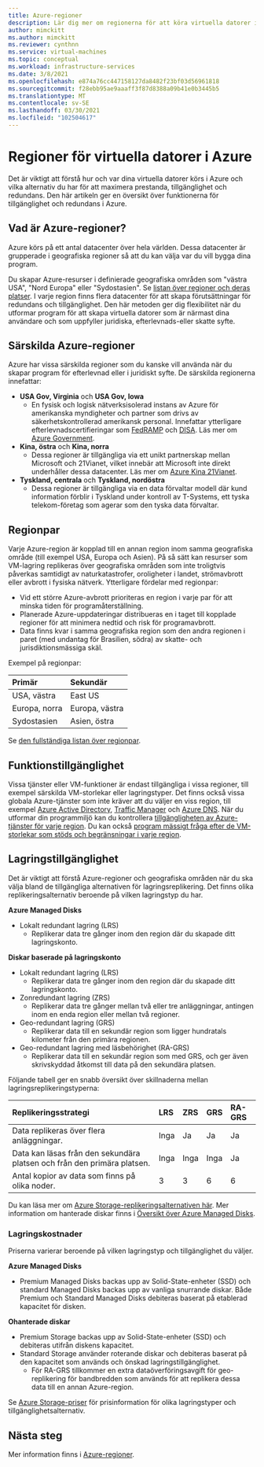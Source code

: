 ```yaml
---
title: Azure-regioner
description: Lär dig mer om regionerna för att köra virtuella datorer i Azure.
author: mimckitt
ms.author: mimckitt
ms.reviewer: cynthnn
ms.service: virtual-machines
ms.topic: conceptual
ms.workload: infrastructure-services
ms.date: 3/8/2021
ms.openlocfilehash: e874a76cc447158127da8482f23bf03d56961818
ms.sourcegitcommit: f28ebb95ae9aaaff3f87d8388a09b41e0b3445b5
ms.translationtype: MT
ms.contentlocale: sv-SE
ms.lasthandoff: 03/30/2021
ms.locfileid: "102504617"
---
```

# <a name="regions-for-virtual-machines-in-azure"></a>Regioner för virtuella datorer i Azure

Det är viktigt att förstå hur och var dina virtuella datorer körs i Azure och vilka alternativ du har för att maximera prestanda, tillgänglighet och redundans. Den här artikeln ger en översikt över funktionerna för tillgänglighet och redundans i Azure.


## <a name="what-are-azure-regions"></a>Vad är Azure-regioner?
Azure körs på ett antal datacenter över hela världen. Dessa datacenter är grupperade i geografiska regioner så att du kan välja var du vill bygga dina program. 

Du skapar Azure-resurser i definierade geografiska områden som "västra USA", "Nord Europa" eller "Sydostasien". Se [listan över regioner och deras platser](https://azure.microsoft.com/regions/). I varje region finns flera datacenter för att skapa förutsättningar för redundans och tillgänglighet. Den här metoden ger dig flexibilitet när du utformar program för att skapa virtuella datorer som är närmast dina användare och som uppfyller juridiska, efterlevnads-eller skatte syfte.

## <a name="special-azure-regions"></a>Särskilda Azure-regioner
Azure har vissa särskilda regioner som du kanske vill använda när du skapar program för efterlevnad eller i juridiskt syfte. De särskilda regionerna innefattar:

* **USA Gov, Virginia** och **USA Gov, Iowa**
  * En fysisk och logisk nätverksisolerad instans av Azure för amerikanska myndigheter och partner som drivs av säkerhetskontrollerad amerikansk personal. Innefattar ytterligare efterlevnadscertifieringar som [FedRAMP](https://www.microsoft.com/en-us/TrustCenter/Compliance/FedRAMP) och [DISA](https://www.microsoft.com/en-us/TrustCenter/Compliance/DISA). Läs mer om [Azure Government](https://azure.microsoft.com/features/gov/).
* **Kina, östra** och **Kina, norra**
  * Dessa regioner är tillgängliga via ett unikt partnerskap mellan Microsoft och 21Vianet, vilket innebär att Microsoft inte direkt underhåller dessa datacenter. Läs mer om [Azure Kina 21Vianet](https://www.windowsazure.cn/).
* **Tyskland, centrala** och **Tyskland, nordöstra**
  * Dessa regioner är tillgängliga via en data förvaltar modell där kund information förblir i Tyskland under kontroll av T-Systems, ett tyska telekom-företag som agerar som den tyska data förvaltar.

## <a name="region-pairs"></a>Regionpar
Varje Azure-region är kopplad till en annan region inom samma geografiska område (till exempel USA, Europa och Asien). På så sätt kan resurser som VM-lagring replikeras över geografiska områden som inte troligtvis påverkas samtidigt av naturkatastrofer, oroligheter i landet, strömavbrott eller avbrott i fysiska nätverk. Ytterligare fördelar med regionpar:

* Vid ett större Azure-avbrott prioriteras en region i varje par för att minska tiden för programåterställning. 
* Planerade Azure-uppdateringar distribueras en i taget till kopplade regioner för att minimera nedtid och risk för programavbrott.
* Data finns kvar i samma geografiska region som den andra regionen i paret (med undantag för Brasilien, södra) av skatte- och jurisdiktionsmässiga skäl.

Exempel på regionpar:

| Primär | Sekundär |
|:--- |:--- |
| USA, västra |East US |
| Europa, norra |Europa, västra |
| Sydostasien |Asien, östra |

Se [den fullständiga listan över regionpar](../best-practices-availability-paired-regions.md#what-are-paired-regions).

## <a name="feature-availability"></a>Funktionstillgänglighet
Vissa tjänster eller VM-funktioner är endast tillgängliga i vissa regioner, till exempel särskilda VM-storlekar eller lagringstyper. Det finns också vissa globala Azure-tjänster som inte kräver att du väljer en viss region, till exempel [Azure Active Directory](../active-directory/fundamentals/active-directory-whatis.md), [Traffic Manager](../traffic-manager/traffic-manager-overview.md) och [Azure DNS](../dns/dns-overview.md). När du utformar din programmiljö kan du kontrollera [tillgängligheten av Azure-tjänster för varje region](https://azure.microsoft.com/regions/#services). Du kan också [program mässigt fråga efter de VM-storlekar som stöds och begränsningar i varje region](../azure-resource-manager/templates/error-sku-not-available.md).

## <a name="storage-availability"></a>Lagringstillgänglighet
Det är viktigt att förstå Azure-regioner och geografiska områden när du ska välja bland de tillgängliga alternativen för lagringsreplikering. Det finns olika replikeringsalternativ beroende på vilken lagringstyp du har.

**Azure Managed Disks**
* Lokalt redundant lagring (LRS)
  * Replikerar data tre gånger inom den region där du skapade ditt lagringskonto.

**Diskar baserade på lagringskonto**
* Lokalt redundant lagring (LRS)
  * Replikerar data tre gånger inom den region där du skapade ditt lagringskonto.
* Zonredundant lagring (ZRS)
  * Replikerar data tre gånger mellan två eller tre anläggningar, antingen inom en enda region eller mellan två regioner.
* Geo-redundant lagring (GRS)
  * Replikerar data till en sekundär region som ligger hundratals kilometer från den primära regionen.
* Geo-redundant lagring med läsbehörighet (RA-GRS)
  * Replikerar data till en sekundär region som med GRS, och ger även skrivskyddad åtkomst till data på den sekundära platsen.

Följande tabell ger en snabb översikt över skillnaderna mellan lagringsreplikeringstyperna:

| Replikeringsstrategi | LRS | ZRS | GRS | RA-GRS |
|:--- |:--- |:--- |:--- |:--- |
| Data replikeras över flera anläggningar. |Inga |Ja |Ja |Ja |
| Data kan läsas från den sekundära platsen och från den primära platsen. |Inga |Inga |Inga |Ja |
| Antal kopior av data som finns på olika noder. |3 |3 |6 |6 |

Du kan läsa mer om [Azure Storage-replikeringsalternativen här](../storage/common/storage-redundancy.md). Mer information om hanterade diskar finns i [Översikt över Azure Managed Disks](./managed-disks-overview.md).

### <a name="storage-costs"></a>Lagringskostnader
Priserna varierar beroende på vilken lagringstyp och tillgänglighet du väljer.

**Azure Managed Disks**
* Premium Managed Disks backas upp av Solid-State-enheter (SSD) och standard Managed Disks backas upp av vanliga snurrande diskar. Både Premium och Standard Managed Disks debiteras baserat på etablerad kapacitet för disken.

**Ohanterade diskar**
* Premium Storage backas upp av Solid-State-enheter (SSD) och debiteras utifrån diskens kapacitet.
* Standard Storage använder roterande diskar och debiteras baserat på den kapacitet som används och önskad lagringstillgänglighet.
  * För RA-GRS tillkommer en extra dataöverföringsavgift för geo-replikering för bandbredden som används för att replikera dessa data till en annan Azure-region.

Se [Azure Storage-priser](https://azure.microsoft.com/pricing/details/storage/) för prisinformation för olika lagringstyper och tillgänglighetsalternativ.

## <a name="next-steps"></a>Nästa steg

Mer information finns i [Azure-regioner](https://azure.microsoft.com/global-infrastructure/regions/).